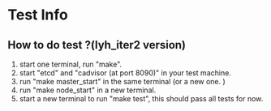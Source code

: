 # Test Info
## How to do test ?(lyh_iter2 version)
1. start one terminal, run "make".
2. start "etcd" and "cadvisor (at port 8090)" in your test machine.
2. run "make master_start" in the same terminal (or a new one. )
3. run "make node_start" in a new terminal.
4. start a new terminal to run "make test", this should pass all tests for now.
 